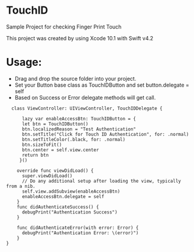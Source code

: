 # TouchID

Sample Project for checking Finger Print Touch

This project was created by using Xcode 10.1 with Swift v4.2

# Usage:
* Drag and drop the source folder into your project.
* Set your Button base class as TouchIDButton and set button.delegate = self
* Based on Success or Error delegate methods will get call.

```
  class ViewController: UIViewController, TouchIDDelegate {

      lazy var enableAccessBtn: TouchIDButton = {
      let btn = TouchIDButton()
      btn.localizedReason = "Test Authentication"
      btn.setTitle("Click for Touch ID Authentication", for: .normal)
      btn.setTitleColor(.black, for: .normal)
      btn.sizeToFit()
      btn.center = self.view.center
      return btn
     }()

    override func viewDidLoad() {
      super.viewDidLoad()
      // Do any additional setup after loading the view, typically from a nib.
      self.view.addSubview(enableAccessBtn)
      enableAccessBtn.delegate = self
    }
    func didAuthenticateSuccess() {
      debugPrint("Authentication Success")
    }

    func didAuthenticateError(with error: Error) {
      debugPrint("Authentication Error: \(error)")
    }
}
```
